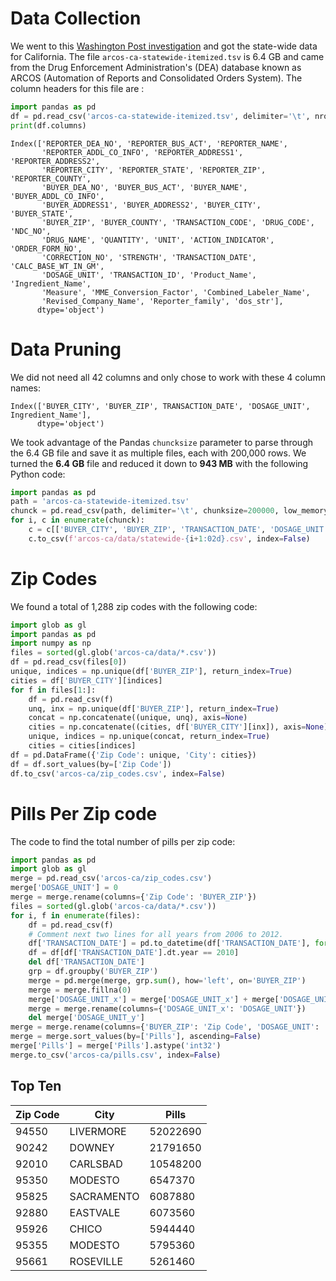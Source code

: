 # Data Collection

We went to this [Washington Post investigation](https://www.washingtonpost.com/graphics/2019/investigations/dea-pain-pill-database/#download-resources) and got the state-wide data for California. The file `arcos-ca-statewide-itemized.tsv` is 6.4 GB and came from the Drug Enforcement Administration's (DEA) database known as ARCOS (Automation of Reports and Consolidated Orders System). The column headers for this file are :

```Python
import pandas as pd
df = pd.read_csv('arcos-ca-statewide-itemized.tsv', delimiter='\t', nrows=10)
print(df.columns)
```

```
Index(['REPORTER_DEA_NO', 'REPORTER_BUS_ACT', 'REPORTER_NAME',
       'REPORTER_ADDL_CO_INFO', 'REPORTER_ADDRESS1', 'REPORTER_ADDRESS2',
       'REPORTER_CITY', 'REPORTER_STATE', 'REPORTER_ZIP', 'REPORTER_COUNTY',
       'BUYER_DEA_NO', 'BUYER_BUS_ACT', 'BUYER_NAME', 'BUYER_ADDL_CO_INFO',
       'BUYER_ADDRESS1', 'BUYER_ADDRESS2', 'BUYER_CITY', 'BUYER_STATE',
       'BUYER_ZIP', 'BUYER_COUNTY', 'TRANSACTION_CODE', 'DRUG_CODE', 'NDC_NO',
       'DRUG_NAME', 'QUANTITY', 'UNIT', 'ACTION_INDICATOR', 'ORDER_FORM_NO',
       'CORRECTION_NO', 'STRENGTH', 'TRANSACTION_DATE', 'CALC_BASE_WT_IN_GM',
       'DOSAGE_UNIT', 'TRANSACTION_ID', 'Product_Name', 'Ingredient_Name',
       'Measure', 'MME_Conversion_Factor', 'Combined_Labeler_Name',
       'Revised_Company_Name', 'Reporter_family', 'dos_str'],
      dtype='object')
```

# Data Pruning

We did not need all 42 columns and only chose to work with these 4 column names:

```
Index(['BUYER_CITY', 'BUYER_ZIP', TRANSACTION_DATE', 'DOSAGE_UNIT', Ingredient_Name'],
      dtype='object')
```

We took advantage of the Pandas `chuncksize` parameter to parse through the 6.4 GB file and save it as multiple files, each with 200,000 rows. We turned the **6.4 GB** file and reduced it down to **943 MB** with the following Python code:

```Python
import pandas as pd
path = 'arcos-ca-statewide-itemized.tsv'
chunck = pd.read_csv(path, delimiter='\t', chunksize=200000, low_memory=False)
for i, c in enumerate(chunck):
    c = c[['BUYER_CITY', 'BUYER_ZIP', 'TRANSACTION_DATE', 'DOSAGE_UNIT', 'Ingredient_Name']]
    c.to_csv(f'arcos-ca/data/statewide-{i+1:02d}.csv', index=False)
```

# Zip Codes

We found a total of 1,288 zip codes with the following code:

```Python
import glob as gl
import pandas as pd
import numpy as np
files = sorted(gl.glob('arcos-ca/data/*.csv'))
df = pd.read_csv(files[0])
unique, indices = np.unique(df['BUYER_ZIP'], return_index=True)
cities = df['BUYER_CITY'][indices]
for f in files[1:]:
    df = pd.read_csv(f)
    unq, inx = np.unique(df['BUYER_ZIP'], return_index=True)
    concat = np.concatenate((unique, unq), axis=None)
    cities = np.concatenate((cities, df['BUYER_CITY'][inx]), axis=None)
    unique, indices = np.unique(concat, return_index=True)
    cities = cities[indices]
df = pd.DataFrame({'Zip Code': unique, 'City': cities})
df = df.sort_values(by=['Zip Code'])
df.to_csv('arcos-ca/zip_codes.csv', index=False)
```

# Pills Per Zip code

The code to find the total number of pills per zip code:

```Python
import pandas as pd
import glob as gl
merge = pd.read_csv('arcos-ca/zip_codes.csv')
merge['DOSAGE_UNIT'] = 0
merge = merge.rename(columns={'Zip Code': 'BUYER_ZIP'})
files = sorted(gl.glob('arcos-ca/data/*.csv'))
for i, f in enumerate(files):
    df = pd.read_csv(f)
    # Comment next two lines for all years from 2006 to 2012.
    df['TRANSACTION_DATE'] = pd.to_datetime(df['TRANSACTION_DATE'], format='%m%d%Y')
    df = df[df['TRANSACTION_DATE'].dt.year == 2010]
    del df['TRANSACTION_DATE']
    grp = df.groupby('BUYER_ZIP')
    merge = pd.merge(merge, grp.sum(), how='left', on='BUYER_ZIP')
    merge = merge.fillna(0)
    merge['DOSAGE_UNIT_x'] = merge['DOSAGE_UNIT_x'] + merge['DOSAGE_UNIT_y']
    merge = merge.rename(columns={'DOSAGE_UNIT_x': 'DOSAGE_UNIT'})
    del merge['DOSAGE_UNIT_y']
merge = merge.rename(columns={'BUYER_ZIP': 'Zip Code', 'DOSAGE_UNIT': 'Pills'})
merge = merge.sort_values(by=['Pills'], ascending=False)
merge['Pills'] = merge['Pills'].astype('int32')
merge.to_csv('arcos-ca/pills.csv', index=False)
```

## Top Ten

Zip Code|City|Pills
---|---|---
94550|LIVERMORE|52022690
90242|DOWNEY|21791650
92010|CARLSBAD|10548200
95350|MODESTO|6547370
95825|SACRAMENTO|6087880
92880|EASTVALE|6073560
95926|CHICO|5944440
95355|MODESTO|5795360
95661|ROSEVILLE|5261460
